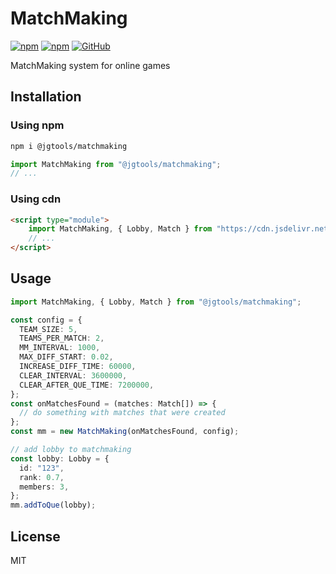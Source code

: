 # MatchMaking

[![npm](https://img.shields.io/npm/v/@jgtools/matchmaking)](https://www.npmjs.com/package/@jgtools/matchmaking)
[![npm](https://img.shields.io/npm/dm/@jgtools/matchmaking)](https://www.npmjs.com/package/@jgtools/matchmaking)
[![GitHub](https://img.shields.io/github/license/jgtools/matchmaking)](https://github.com/git/git-scm.com/blob/main/MIT-LICENSE.txt)

MatchMaking system for online games

## Installation

### Using npm

```bash
npm i @jgtools/matchmaking
```

```javascript
import MatchMaking from "@jgtools/matchmaking";
// ...
```

### Using cdn

```html
<script type="module">
    import MatchMaking, { Lobby, Match } from "https://cdn.jsdelivr.net/npm/@jgtools/matchmaking@1.0.0/dist/index.min.js";
    // ...
</script>
```

## Usage

```typescript
import MatchMaking, { Lobby, Match } from "@jgtools/matchmaking";

const config = {
  TEAM_SIZE: 5,
  TEAMS_PER_MATCH: 2,
  MM_INTERVAL: 1000,
  MAX_DIFF_START: 0.02,
  INCREASE_DIFF_TIME: 60000,
  CLEAR_INTERVAL: 3600000,
  CLEAR_AFTER_QUE_TIME: 7200000,
};
const onMatchesFound = (matches: Match[]) => {
  // do something with matches that were created
};
const mm = new MatchMaking(onMatchesFound, config);

// add lobby to matchmaking
const lobby: Lobby = {
  id: "123",
  rank: 0.7,
  members: 3,
};
mm.addToQue(lobby);
```

## License

MIT

